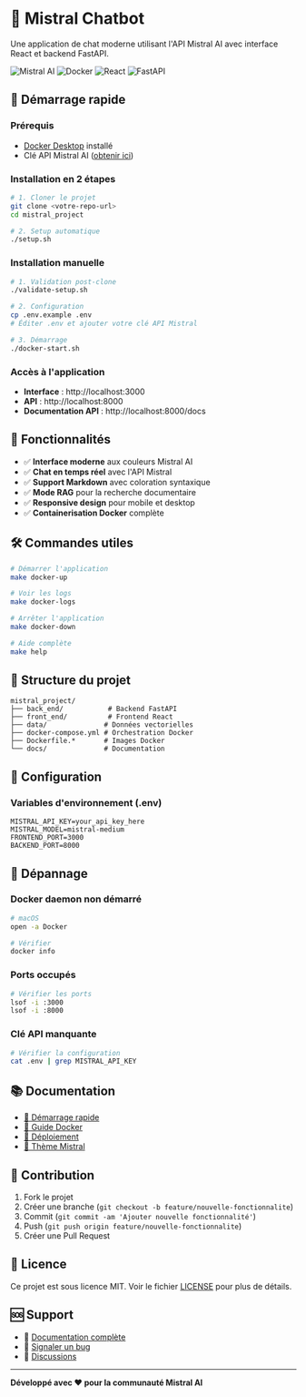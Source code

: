 # 🤖 Mistral Chatbot

Une application de chat moderne utilisant l'API Mistral AI avec interface React et backend FastAPI.

![Mistral AI](https://img.shields.io/badge/Mistral-AI-orange)
![Docker](https://img.shields.io/badge/Docker-Ready-blue)
![React](https://img.shields.io/badge/React-19.1.0-blue)
![FastAPI](https://img.shields.io/badge/FastAPI-Latest-green)

## 🚀 Démarrage rapide

### Prérequis
- [Docker Desktop](https://www.docker.com/products/docker-desktop) installé
- Clé API Mistral AI ([obtenir ici](https://console.mistral.ai))

### Installation en 2 étapes

```bash
# 1. Cloner le projet
git clone <votre-repo-url>
cd mistral_project

# 2. Setup automatique
./setup.sh
```

### Installation manuelle

```bash
# 1. Validation post-clone
./validate-setup.sh

# 2. Configuration
cp .env.example .env
# Éditer .env et ajouter votre clé API Mistral

# 3. Démarrage
./docker-start.sh
```

### Accès à l'application
- **Interface** : http://localhost:3000
- **API** : http://localhost:8000
- **Documentation API** : http://localhost:8000/docs

## 🎨 Fonctionnalités

- ✅ **Interface moderne** aux couleurs Mistral AI
- ✅ **Chat en temps réel** avec l'API Mistral
- ✅ **Support Markdown** avec coloration syntaxique
- ✅ **Mode RAG** pour la recherche documentaire
- ✅ **Responsive design** pour mobile et desktop
- ✅ **Containerisation Docker** complète

## 🛠️ Commandes utiles

```bash
# Démarrer l'application
make docker-up

# Voir les logs
make docker-logs

# Arrêter l'application
make docker-down

# Aide complète
make help
```

## 📁 Structure du projet

```
mistral_project/
├── back_end/           # Backend FastAPI
├── front_end/          # Frontend React
├── data/              # Données vectorielles
├── docker-compose.yml # Orchestration Docker
├── Dockerfile.*       # Images Docker
└── docs/              # Documentation
```

## 🔧 Configuration

### Variables d'environnement (.env)
```env
MISTRAL_API_KEY=your_api_key_here
MISTRAL_MODEL=mistral-medium
FRONTEND_PORT=3000
BACKEND_PORT=8000
```

## 🐛 Dépannage

### Docker daemon non démarré
```bash
# macOS
open -a Docker

# Vérifier
docker info
```

### Ports occupés
```bash
# Vérifier les ports
lsof -i :3000
lsof -i :8000
```

### Clé API manquante
```bash
# Vérifier la configuration
cat .env | grep MISTRAL_API_KEY
```

## 📚 Documentation

- [🚀 Démarrage rapide](QUICK_START.md)
- [🐳 Guide Docker](DOCKER_README.md)
- [🚀 Déploiement](DEPLOYMENT.md)
- [🎨 Thème Mistral](THEME_MISTRAL.md)

## 🤝 Contribution

1. Fork le projet
2. Créer une branche (`git checkout -b feature/nouvelle-fonctionnalite`)
3. Commit (`git commit -am 'Ajouter nouvelle fonctionnalité'`)
4. Push (`git push origin feature/nouvelle-fonctionnalite`)
5. Créer une Pull Request

## 📄 Licence

Ce projet est sous licence MIT. Voir le fichier [LICENSE](LICENSE) pour plus de détails.

## 🆘 Support

- 📖 [Documentation complète](DOCKER_README.md)
- 🐛 [Signaler un bug](https://github.com/votre-repo/issues)
- 💬 [Discussions](https://github.com/votre-repo/discussions)

---

**Développé avec ❤️ pour la communauté Mistral AI**
